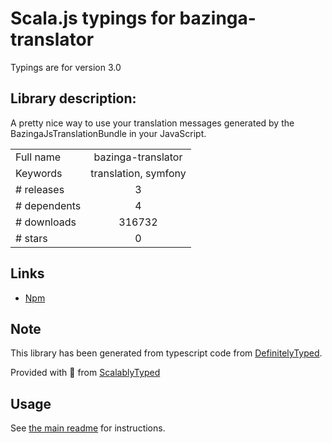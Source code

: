 
# Scala.js typings for bazinga-translator

Typings are for version 3.0

## Library description:
A pretty nice way to use your translation messages generated by the BazingaJsTranslationBundle in your JavaScript.

|                    |                 |
| ------------------ | :-------------: |
| Full name          | bazinga-translator |
| Keywords           | translation, symfony |
| # releases         | 3 |
| # dependents       | 4 |
| # downloads        | 316732 |
| # stars            | 0 |

## Links
- [Npm](https://www.npmjs.com/package/bazinga-translator)
    


## Note
This library has been generated from typescript code from [DefinitelyTyped](https://definitelytyped.org).

Provided with :purple_heart: from [ScalablyTyped](https://github.com/oyvindberg/ScalablyTyped)

## Usage
See [the main readme](../../readme.md) for instructions.


